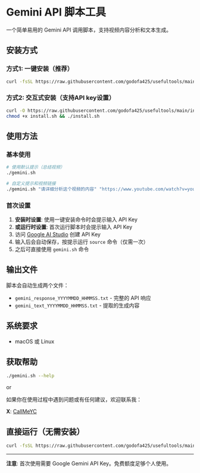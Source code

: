 # Gemini API 脚本工具

一个简单易用的 Gemini API 调用脚本，支持视频内容分析和文本生成。

## 安装方式

### 方式1: 一键安装（推荐）
```bash
curl -fsSL https://raw.githubusercontent.com/godofa425/usefultools/main/install.sh | bash
```

### 方式2: 交互式安装（支持API key设置）
```bash
curl -O https://raw.githubusercontent.com/godofa425/usefultools/main/install.sh
chmod +x install.sh && ./install.sh
```

## 使用方法

### 基本使用
```bash
# 使用默认提示（总结视频）
./gemini.sh

# 自定义提示和视频链接
./gemini.sh "请详细分析这个视频的内容" "https://www.youtube.com/watch?v=your-video-id"
```

### 首次设置
1. **安装时设置**: 使用一键安装命令时会提示输入 API Key
2. **或运行时设置**: 首次运行脚本时会提示输入 API Key
3. 访问 [Google AI Studio](https://aistudio.google.com/u/1/apikey) 创建 API Key
4. 输入后会自动保存，按提示运行 `source` 命令（仅需一次）
5. 之后可直接使用 `gemini.sh` 命令

## 输出文件

脚本会自动生成两个文件：
- `gemini_response_YYYYMMDD_HHMMSS.txt` - 完整的 API 响应
- `gemini_text_YYYYMMDD_HHMMSS.txt` - 提取的生成内容

## 系统要求

- macOS 或 Linux

## 获取帮助

```bash
./gemini.sh --help
```

or 

如果你在使用过程中遇到问题或有任何建议，欢迎联系我：

**X**: [CallMeYC](https://x.com/SGodofa425)

## 直接运行（无需安装）

```bash
curl -fsSL https://raw.githubusercontent.com/godofa425/usefultools/main/gemini.sh | bash
```

---

**注意**: 首次使用需要 Google Gemini API Key。免费额度足够个人使用。

